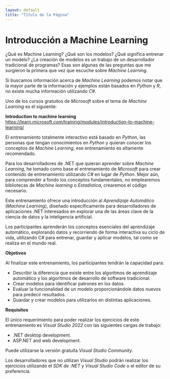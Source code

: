 ```yaml
---
layout: default
title: "Título de la Página"
---
```

# Introducción a Machine Learning
¿Qué es Machine Learning? ¿Qué son los modelos? ¿Qué significa entrenar un modelo? ¿La creación de modelos es un trabajo de un desarrollador tradicional de programas? Esas son algunas de las preguntas que me surgieron la primera que vez que escuche sobre *Machine Learning*.

Si buscamos información acerca de *Machine Learning* podemos notar que la mayor parte de la información y ejemplos están basados en *Python* y *R*, no existe mucha información utilizando *C#*.

Uno de los cursos gratuitos de *Microsoft* sobre el tema de *Machine Learning* es el siguiente:

**Introduction to machine learning**<br/>
<a href="https://learn.microsoft.com/training/modules/introduction-to-machine-learning/" target="_blank">https://learn.microsoft.com/training/modules/introduction-to-machine-learning/</a>

El entrenamiento totalmente interactivo está basado en *Python*, las personas que tengan conocimientos en *Python* y quieran conocer los conceptos de *Machine Learning*, ese entrenamiento es altamente recomendado.

Para los desarrolladores de .NET que quieran aprender sobre *Machine Learning*, he tomado como base el entrenamiento de *Microsoft* para crear contenido de entrenamiento utilizando *C#* en lugar de *Python*. Mejor aún, para comprender a fondo los conceptos fundamentales, no emplearemos bibliotecas de *Machine learning* o *Estadística*, crearemos el código necesario.

Este entrenamiento ofrece una introducción al *Aprendizaje Automático* (*Machine Learning*), diseñado específicamente para desarrolladores de aplicaciones .NET interesados en explorar una de las áreas clave de la ciencia de datos y la inteligencia artificial.

Los participantes aprenderán los conceptos esenciales del aprendizaje automático, explorando datos y recorriendo de forma interactiva su ciclo de vida, utilizando C# para entrenar, guardar y aplicar modelos, tal como se realiza en el mundo real.

**Objetivos**

Al finalizar este entrenamiento, los participantes tendrán la capacidad para:
* Describir la diferencia que existe entre los algoritmos de aprendizaje automático y los algoritmos de desarrollo de software tradicional.
* Crear modelos para identificar patrones en los datos.
* Evaluar la funcionalidad de un modelo proporcionándole datos nuevos para predecir resultados.
* Guardar y crear modelos para utilizarlos en distintas aplicaciones.

**Requisitos**

El único requerimiento para poder realizar los ejercicios de este entrenamiento es *Visual Studio 2022* con las siguientes cargas de trabajo:
* .NET desktop development.
* ASP.NET and web development.

Puede utilizarse la versión gratuita *Visual Studio Community*.

Los desarrolladores que no utilizan *Visual Studio* podrán realizar los ejercicios utilizando el *SDK de .NET* y *Visual Studio Code* o el editor de su preferencia.


